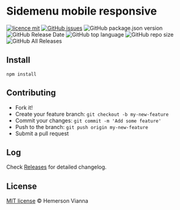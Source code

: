 # Sidemenu mobile responsive

[![licence mit](https://img.shields.io/badge/license-MIT-blue.svg?style=flat-square)](http://hemersonvianna.mit-license.org/)
[![GitHub issues](https://img.shields.io/github/issues/org-victorinox/resource-responsive-sidemenu.svg)](https://github.com/org-victorinox/resource-responsive-sidemenu/issues)
![GitHub package.json version](https://img.shields.io/github/package-json/v/org-victorinox/resource-responsive-sidemenu.svg)
![GitHub Release Date](https://img.shields.io/github/release-date/org-victorinox/resource-responsive-sidemenu.svg)
![GitHub top language](https://img.shields.io/github/languages/top/org-victorinox/resource-responsive-sidemenu.svg)
![GitHub repo size](https://img.shields.io/github/repo-size/org-victorinox/resource-responsive-sidemenu.svg)
![GitHub All Releases](https://img.shields.io/github/downloads/org-victorinox/resource-responsive-sidemenu/total.svg)

## Install

```
npm install
```

## Contributing

- Fork it!
- Create your feature branch: `git checkout -b my-new-feature`
- Commit your changes: `git commit -m 'Add some feature'`
- Push to the branch: `git push origin my-new-feature`
- Submit a pull request

## Log

Check [Releases](https://github.com/org-victorinox/resource-responsive-sidemenu/releases) for detailed changelog.

## License

[MIT license](http://hemersonvianna.mit-license.org/) © Hemerson Vianna
